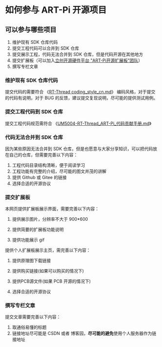 # 如何参与 ART-Pi 开源项目

## 可以参与哪些项目

1. 维护现有 SDK 仓库代码
2. 提交工程代码可以合并到 SDK 仓库
3. 提交展示工程，代码无法合并到 SDK 仓库，但是代码开源在其他地方
4. 提交扩展板（可以加入[立创开源硬件平台 "ART-Pi开源扩展板"团队](https://lceda.cn/join?type=team&key=c62871b3a6e5e51a53876e630a5eb0e4)）
5. 撰写专栏文章

### 维护现有 SDK 仓库代码

提交代码的需要符合 《[RT-Thread coding_style_cn.md](https://github.com/RT-Thread-Studio/sdk-bsp-stm32h750-realthread-artpi/blob/master/documents/coding_style_cn.md)》 编码风格，对于提交的代码有说明，对于 BUG 的反馈，建议提交复现说明，尽可能的提供测试用例。

### 提交工程代码到 SDK 仓库

提交工程代码规范需符合 《[UM5004-RT-Thread_ART-Pi_代码贡献手册.md](https://github.com/RT-Thread-Studio/sdk-bsp-stm32h750-realthread-artpi/blob/master/documents/UM5004-RT-Thread%20ART-Pi%20%E4%BB%A3%E7%A0%81%E8%B4%A1%E7%8C%AE%E6%89%8B%E5%86%8C.md)》

### 代码无法合并到 SDK 仓库

因为某些原因无法合并到 SDK 仓库，但是也愿意与大家分享知识，可以把代码放在自己的仓库，但需要完善以下内容：

1. 工程代码目录结构清晰，便于阅读学习
2. 工程功能有完整的介绍，尽可能的图文并茂的讲解
3. 提供 Github 或 Gitee 的链接
4. 选择合适的开源协议

### 提交扩展板

本网页提供扩展板展示界面，需要完善以下内容：

1. 提供展示图片，分辨率不大于 900*600

2. 提供简要的扩展板功能说明

3. 提供功能展示 gif

提供个人扩展板展示主页，需完善以下内容：

1. 提供原理图下载链接

2. 提供购买链接(如果可以购买的情况下)

3. 提供PCB源文件(如果 PCB 开源的情况下)

4. 选择合适的开源协议

### 撰写专栏文章

   提交文章需要完善以下内容：

1. 取通俗易懂的标题
2. 链接地址尽可能是 CSDN 或者 博客园，**尽可能的避免**使用个人服务器作为链接地址